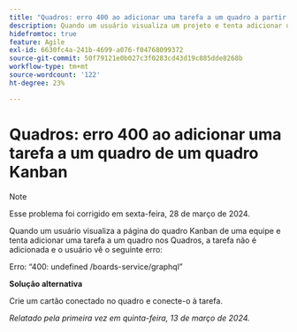 ```yaml
---
title: "Quadros: erro 400 ao adicionar uma tarefa a um quadro a partir de uma página da equipe"
description: Quando um usuário visualiza um projeto e tenta adicionar uma tarefa a um quadro, a tarefa não é adicionada e o usuário vê um erro. Uma solução alternativa está disponível.
hidefromtoc: true
feature: Agile
exl-id: 6630fc4a-241b-4699-a076-f04768099372
source-git-commit: 50f79121e0b027c3f0283cd43d19c885dde8268b
workflow-type: tm+mt
source-wordcount: '122'
ht-degree: 23%

---
```


# Quadros: erro 400 ao adicionar uma tarefa a um quadro de um quadro Kanban

>[!NOTE]
>
>Esse problema foi corrigido em sexta-feira, 28 de março de 2024.

Quando um usuário visualiza a página do quadro Kanban de uma equipe e tenta adicionar uma tarefa a um quadro nos Quadros, a tarefa não é adicionada e o usuário vê o seguinte erro:

Erro: “400: undefined /boards-service/graphql”

**Solução alternativa**

Crie um cartão conectado no quadro e conecte-o à tarefa.

_Relatado pela primeira vez em quinta-feira, 13 de março de 2024._

